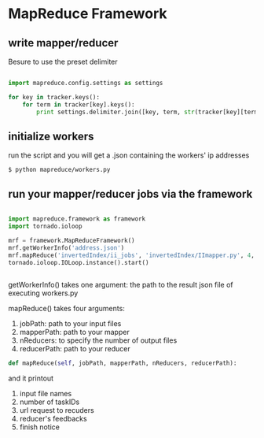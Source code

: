 # MapReduce Framework

## write mapper/reducer

Besure to use the preset delimiter

```python

import mapreduce.config.settings as settings

for key in tracker.keys():
	for term in tracker[key].keys():
		print settings.delimiter.join([key, term, str(tracker[key][term])])

```

## initialize workers

run the script and you will get a .json containing the workers' ip addresses

```
$ python mapreduce/workers.py

```

## run your mapper/reducer jobs via the framework


```python

import mapreduce.framework as framework
import tornado.ioloop

mrf = framework.MapReduceFramework()
mrf.getWorkerInfo('address.json')
mrf.mapReduce('invertedIndex/ii_jobs', 'invertedIndex/IImapper.py', 4, 'invertedIndex/IIreducer.py')
tornado.ioloop.IOLoop.instance().start()
 
```

getWorkerInfo() takes one argument: 
the path to the result json file of executing workers.py

mapReduce() takes four arguments:

1. jobPath: path to your input files
2. mapperPath: path to your mapper
3. nReducers: to specify the number of output files
4. reducerPath: path to your reducer

```python
def mapReduce(self, jobPath, mapperPath, nReducers, reducerPath):

```
and it printout 
1. input file names
2. number of taskIDs
3. url request to recuders
4. reducer's feedbacks
5. finish notice


